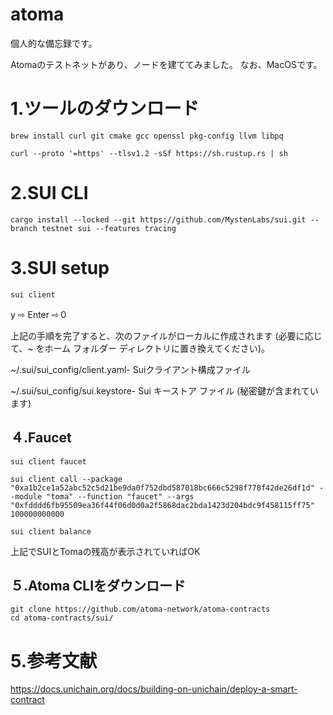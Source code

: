# atoma

個人的な備忘録です。

Atomaのテストネットがあり、ノードを建ててみました。
なお、MacOSです。

# 1.ツールのダウンロード
```
brew install curl git cmake gcc openssl pkg-config llvm libpq
```
```
curl --proto '=https' --tlsv1.2 -sSf https://sh.rustup.rs | sh
```

# 2.SUI CLI
```
cargo install --locked --git https://github.com/MystenLabs/sui.git --branch testnet sui --features tracing
```


# 3.SUI  setup
```
sui client
```
 y ⇨ Enter ⇨０

 上記の手順を完了すると、次のファイルがローカルに作成されます (必要に応じて、~ をホーム フォルダー ディレクトリに置き換えてください)。

~/.sui/sui_config/client.yaml- Suiクライアント構成ファイル

~/.sui/sui_config/sui.keystore- Sui キーストア ファイル (秘密鍵が含まれています)


## ４.Faucet
```
sui client faucet
```
```
sui client call --package "0xa1b2ce1a52abc52c5d21be9da0f752dbd587018bc666c5298f778f42de26df1d" --module "toma" --function "faucet" --args "0xfdddd6fb95509ea36f44f06d0d0a2f5868dac2bda1423d204bdc9f458115ff75" 100000000000
```
```
sui client balance
```
上記でSUIとTomaの残高が表示されていればOK

## ５.Atoma CLIをダウンロード
```
git clone https://github.com/atoma-network/atoma-contracts
cd atoma-contracts/sui/
```



# 5.参考文献
<https://docs.unichain.org/docs/building-on-unichain/deploy-a-smart-contract>
